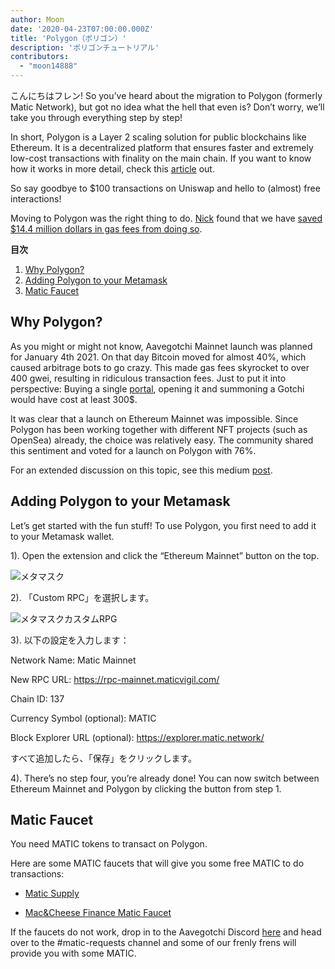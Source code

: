 ```yaml
---
author: Moon
date: '2020-04-23T07:00:00.000Z'
title: 'Polygon（ポリゴン）'
description: 'ポリゴンチュートリアル'
contributors:
  - "moon14888"
---
```


こんにちはフレン! So you’ve heard about the migration to Polygon (formerly Matic Network), but got no idea what the hell that even is? Don’t worry, we’ll take you through everything step by step!

In short, Polygon is a Layer 2 scaling solution for public blockchains like Ethereum. It is a decentralized platform that ensures faster and extremely low-cost transactions with finality on the main chain. If you want to know how it works in more detail, check this [article](https://medium.com/matic-network/what-is-matic-network-466a2c493ae1) out.

So say goodbye to $100 transactions on Uniswap and hello to (almost) free interactions!

Moving to Polygon was the right thing to do. [Nick](/team#nick-mudge) found that we have [saved $14.4 million dollars in gas fees from doing so](https://twitter.com/mudgen/status/1372245486535639040).

<div class="contentsBox">

**目次**

<ol>
<li><a href=#why-polygon->Why Polygon?</a></li>
<li><a href=#adding-polygon-to-your-metamask>Adding Polygon to your Metamask</a></li>
<li><a href=#matic-faucet>Matic Faucet</a></li>
</ol>

</div>

## Why Polygon?

As you might or might not know, Aavegotchi Mainnet launch was planned for January 4th 2021. On that day Bitcoin moved for almost 40%, which caused arbitrage bots to go crazy. This made gas fees skyrocket to over 400 gwei, resulting in ridiculous transaction fees. Just to put it into perspective: Buying a single [portal](/portals), opening it and summoning a Gotchi would have cost at least 300$.

It was clear that a launch on Ethereum Mainnet was impossible. Since Polygon has been working together with different NFT projects (such as OpenSea) already, the choice was relatively easy. The community shared this sentiment and voted for a launch on Polygon with 76%.

For an extended discussion on this topic, see this medium [post](https://aavegotchi.medium.com/why-aavegotchi-chose-polygon-356238977fb2).

## Adding Polygon to your Metamask

Let’s get started with the fun stuff! To use Polygon, you first need to add it to your Metamask wallet.

1). Open the extension and click the “Ethereum Mainnet” button on the top.

<img class = "bodyImage" src = "/polygon/metamask.png" alt = "メタマスク" />

2). 「Custom RPC」を選択します。

<img class = "bodyImage" src = "/polygon/metamask-custom-RPC.png" alt = "メタマスクカスタムRPG" />

3). 以下の設定を入力します：

Network Name: Matic Mainnet

New RPC URL: https://rpc-mainnet.maticvigil.com/

Chain ID: 137

Currency Symbol (optional): MATIC

Block Explorer URL (optional): https://explorer.matic.network/

すべて追加したら、「保存」をクリックします。

4). There’s no step four, you’re already done! You can now switch between Ethereum Mainnet and Polygon by clicking the button from step 1.

## Matic Faucet

You need MATIC tokens to transact on Polygon.

Here are some MATIC faucets that will give you some free MATIC to do transactions:

* [Matic Supply](https://matic.supply/)

* [Mac&Cheese Finance Matic Faucet](https://macncheese.finance/matic-polygon-mainnet-faucet.php)

If the faucets do not work, drop in to the Aavegotchi Discord [here](https://discord.com/invite/NPwnWB6) and head over to the #matic-requests channel and some of our frenly frens will provide you with some MATIC.